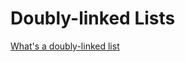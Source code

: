 # Doubly-linked Lists
[What's a doubly-linked list](https://alx-intranet.hbtn.io/rltoken/C5_IRM981SVn8oA8RP3gag)